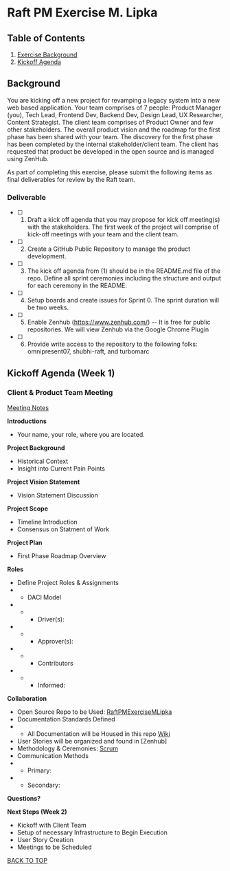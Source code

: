 # Raft PM Exercise M. Lipka

## Table of Contents
1. [Exercise Background](#background)
2. [Kickoff Agenda](#kickoff-agenda-week-1)

## Background
You are kicking off a new project for revamping a legacy system into a new web based application. Your team comprises of 7 people: Product Manager (you), Tech Lead, Frontend Dev, Backend Dev, Design Lead, UX Researcher, Content Strategist. The client team comprises of Product Owner and few other stakeholders. The overall product vision and the roadmap for the first phase has been shared with your team. The discovery for the first phase has been completed by the internal stakeholder/client team. The client has requested that product be developed in the open source and is managed using ZenHub.

As part of completing this exercise, please submit the following items as final deliverables for review by the Raft team.

### Deliverable
- [ ] 1. Draft a kick off agenda that you may propose for kick off meeting(s) with the stakeholders. The first week of the project will comprise of kick-off meetings with your team and the client team.
- [ ] 2. Create a GitHub Public Repository to manage the product development.
- [ ] 3. The kick off agenda from (1) should be in the README.md file of the repo. Define all sprint ceremonies including the structure and output for each ceremony in the README.
- [ ] 4. Setup boards and create issues for Sprint 0. The sprint duration will be two weeks.
- [ ] 5. Enable Zenhub (https://www.zenhub.com/) -- It is free for public repositories. We will view Zenhub via the Google Chrome Plugin
- [ ] 6. Provide write access to the repository to the following folks: omnipresent07, shubhi-raft, and turbomarc


## Kickoff Agenda (Week 1)
### Client & Product Team Meeting

[Meeting Notes](https://github.com/mandifrances/RaftPMExerciseMLipka/blob/main/Meeting_Notes/Sprint_0/Project_Kickoff.md)

**Introductions**
- Your name, your role, where you are located.

**Project Background** 
- Historical Context
- Insight into Current Pain Points

**Project Vision Statement**
- Vision Statement Discussion

**Project Scope**
- Timeline Introduction
- Consensus on Statment of Work

**Project Plan**
- First Phase Roadmap Overview

**Roles**
- Define Project Roles & Assignments
- - DACI Model
- - - Driver(s):
- - - Approver(s):
- - - Contributors
- - - Informed:

**Collaboration**
- Open Source Repo to be Used: [RaftPMExerciseMLipka](https://github.com/mandifrances/RaftPMExerciseMLipka)
- Documentation Standards Defined
- - All Documentation will be Housed in this repo [Wiki](https://github.com/mandifrances/RaftPMExerciseMLipka/wiki)
- User Stories will be organized and found in [Zenhub]
- Methodology & Ceremonies: [Scrum](https://github.com/mandifrances/RaftPMExerciseMLipka/blob/main/Resources/Ceremonies.md)
- Communication Methods
- - Primary:
- - Secondary:

**Questions?**

**Next Steps (Week 2)**
- Kickoff with Client Team
- Setup of necessary Infrastructure to Begin Execution
- User Story Creation
- Meetings to be Scheduled

[BACK TO TOP](#RaftPMExerciseMLipka)
